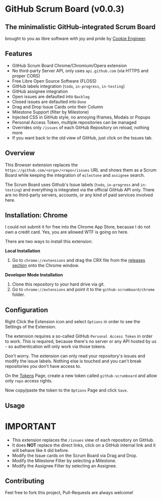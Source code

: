 # GitHub Scrum Board (v0.0.3)

## The minimalistic GitHub-integrated Scrum Board

brought to you as libre software with joy and pride by [Cookie Engineer](https://cookie.engineer).


## Features

- GitHub Scrum Board Chrome/Chromium/Opera extension
- No third-party Server API, only uses `api.github.com` (via HTTPS and proper CORS)
- Free Libre Open Source Software (FLOSS)
- GitHub labels integration (`todo`, `in-progress`, `in-testing`)
- GitHub assignee integration
- Open issues are defaulted into `Backlog`
- Closed issues are defaulted into `Done`
- Drag and Drop Issue Cards onto their Column
- Milestone Support (filter by Milestone)
- Injected CSS in GitHub style, no annoying Iframes, Modals or Popups
- Personal Access Token, multiple repositories can be managed
- Overrides only `/issues` of each GitHub Repository on reload, nothing more
- If you want back to the old view of GitHub, just click on the Issues tab.


## Overview

This Browser extension replaces the `https://github.com/<orga>/<repo>/issues` URL
and shows them as a Scrum Board while keeping the integration of `milestone` and
`assignee` search.

The Scrum Board uses Github's Issue labels (`todo`, `in-progress` and `in-testing`)
and everything is integrated via the official GitHub API only. There are no third-party
servers, accounts, or any kind of paid services involved here.


## Installation: Chrome

I could not submit it for free into the Chrome App Store, because I do not own a credit card.
Yes, you are allowed WTF is going on here.

There are two ways to install this extension:

**Local Installation**

1. Go to `chrome://extensions` and drag the CRX file from the [releases section](https://github.com/cookiengineer/github-scrumboard/releases) onto the Chrome window.

**Developer Mode Installation**

1. Clone this repository to your hard drive via git.
2. Go to `chrome://extensions` and point it to the `github-scrumboard/chrome` folder.


## Configuration

Right Click the Extension icon and select `Options` in order to see
the Settings of the Extension.

The extension requires a so-called GitHub `Personal Access Token`
in order to work. This is required, because there's no server or
any API hosted by us - so authentication will only work via those
tokens.

Don't worry. The extension can only read your repository's issues
and modify the issue labels. Nothing else is touched and you can't
break repositories you don't have access to.

On the [Tokens](https://github.com/settings/tokens) Page, create a
new token called `github-scrumboard` and allow only `repo` access
rights.

Now copy/paste the token to the `Options` Page and click `Save`.


## Usage

# IMPORTANT

- This extension replaces the `/issues` view of each repository on GitHub.
- It does **NOT** replace the direct links, click on a GitHub internal link and it will behave like it did before.
- Modify the Issue cards on the Scrum Board via Drag and Drop.
- Modify the Milestone Filter by selecting a Milestone.
- Modify the Assignee Filter by selecting an Assignee.


## Contributing

Feel free to fork this project, Pull-Requests are always welcome!

